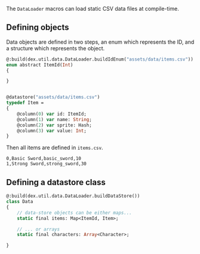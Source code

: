 
The `DataLoader` macros can load static CSV data files at compile-time.

## Defining objects

Data objects are defined in two steps, an enum which represents the ID, and a structure which represents the object.

```haxe
@:build(dex.util.data.DataLoader.buildIdEnum("assets/data/items.csv"))
enum abstract ItemId(Int)
{

}


@datastore("assets/data/items.csv")
typedef Item =
{
    @column(0) var id: ItemId;
    @column(1) var name: String;
    @column(2) var sprite: Hash;
    @column(3) var value: Int;
}
```

Then all items are defined in `items.csv`.

```csv
0,Basic Sword,basic_sword,10
1,Strong Sword,strong_sword,30
```


## Defining a datastore class

```haxe
@:build(dex.util.data.DataLoader.buildDataStore())
class Data
{
    // data-store objects can be either maps...
    static final items: Map<ItemId, Item>;

    // ... or arrays
    static final characters: Array<Character>;

}
```
